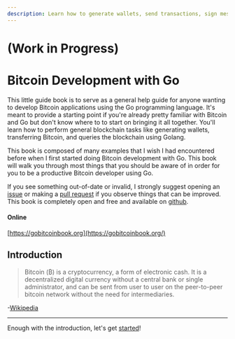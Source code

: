 ```yaml
---
description: Learn how to generate wallets, send transactions, sign messages, query the blockchain, and much more with this little guide book on Bitcoin Development with Go.
---
```


# (Work in Progress)

# Bitcoin Development with Go

This little guide book is to serve as a general help guide for anyone wanting to develop Bitcoin applications using the Go programming language. It's meant to provide a starting point if you're already pretty familiar with Bitcoin and Go but don't know where to to start on bringing it all together. You'll learn how to perform general blockchain tasks like generating wallets, transferring Bitcoin, and queries the blockchain using Golang.

This book is composed of many examples that I wish I had encountered before when I first started doing Bitcoin development with Go. This book will walk you through most things that you should be aware of in order for you to be a productive Bitcoin developer using Go.

If you see something out-of-date or invalid, I strongly suggest opening an [issue](https://github.com/miguelmota/bitcoin-development-with-go-book/issues) or making a [pull request](https://github.com/miguelmota/bitcoin-development-with-go-book/pulls) if you observe things that can be improved. This book is completely open and free and available on [github](https://github.com/miguelmota/bitcoin-development-with-go-book).

#### Online

[https://gobitcoinbook.org](https://gobitcoinbook.org/)

<!--
#### E-book

The e-book is avaiable in different formats.

- [PDF](https://gobitcoinbook.org/bitcoin-development-with-go.pdf)
- [EPUB](https://gobitcoinbook.org/bitcoin-development-with-go.epub)
- [MOBI](https://gobitcoinbook.org/bitcoin-development-with-go.mobi)
-->

## Introduction

> Bitcoin (₿) is a cryptocurrency, a form of electronic cash. It is a decentralized digital currency without a central bank or single administrator, and can be sent from user to user on the peer-to-peer bitcoin network without the need for intermediaries.

-[Wikipedia](https://en.wikipedia.org/wiki/Bitcoin)

---

Enough with the introduction, let's get [started](../client)!
